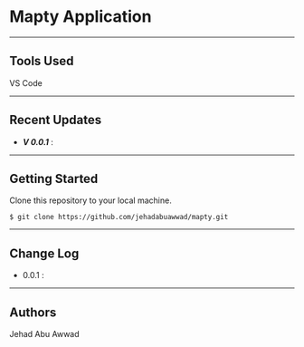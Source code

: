# Mapty Application

---

## Tools Used

VS Code

---

## Recent Updates

- _**V 0.0.1**_ :

---

## Getting Started

Clone this repository to your local machine.

```
$ git clone https://github.com/jehadabuawwad/mapty.git
```

---

## Change Log

- 0.0.1 :

---

## Authors

Jehad Abu Awwad

